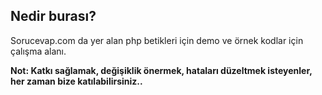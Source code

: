 ## Nedir burası?

Sorucevap.com da yer alan php betikleri için demo ve örnek kodlar için çalışma alanı.

**Not: Katkı sağlamak, değişiklik önermek, hataları düzeltmek isteyenler, her zaman bize katılabilirsiniz..**
